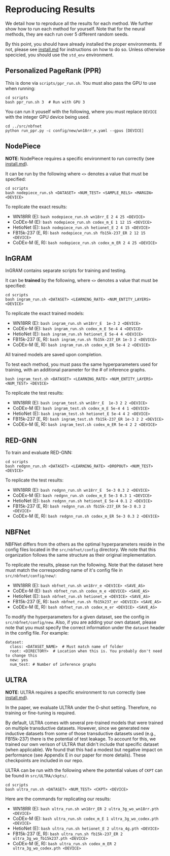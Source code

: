 # Reproducing Results

We detail how to reproduce all the results for each method. We further show how to run each method for yourself. Note that for the neural methods, they are each run over 5 different random seeds.

By this point, you should have already installed the proper environments. If not, please see [install.md](./install.md) for instructions on how to do so. Unless otherwise specicied, you should use the `std_env` environment.


## Personalized PageRank (PPR)

This is done via `scripts/ppr_run.sh`. You must also pass the GPU to use when running:
```
cd scripts
bash ppr_run.sh 3  # Run with GPU 3
```

You can run it youself with the following, where you must replace `DEVICE` with the integer GPU device being used.
```
cd ../src/nbfnet
python run_ppr.py -c config/new/wn18rr_e.yaml --gpus [DEVICE]
```

## NodePiece

**NOTE**: NodePiece requires a specific environment to run correctly (see [install.md](./install.md)).

It can be run by the following where `<>` denotes a value that must be specified:
```
cd scripts
bash nodepiece_run.sh <DATASET> <NUM_TEST> <SAMPLE_RELS> <MARGIN> <DEVICE>
```

To replicate the exact results:
- WN18RR (E): `bash nodepiece_run.sh wn18rr_E 2 4 25 <DEVICE>`
- CoDEx-M (E): `bash nodepiece_run.sh codex_m_E 1 12 15 <DEVICE>`
- HetioNet (E): `bash nodepiece_run.sh hetionet_E 2 4 15 <DEVICE>`
- FB15k-237 (E, R): `bash nodepiece_run.sh fb15k-237_ER 2 12 15 <DEVICE>`
- CoDEx-M (E, R): `bash nodepiece_run.sh codex_m_ER 2 4 25 <DEVICE>`


## InGRAM

InGRAM contains separate scripts for training and testing.

It can be **trained** by the following, where `<>` denotes a value that must be specified:
```
cd scripts
bash ingram_run.sh <DATASET> <LEARNING_RATE> <NUM_ENTITY_LAYERS> <DEVICE>
```

To replicate the exact trained models:
- WN18RR (E): `bash ingram_run.sh wn18rr_E  1e-3 2 <DEVICE>`
- CoDEx-M (E): `bash ingram_run.sh codex_m_E 5e-4 4 <DEVICE>`
- HetioNet (E): `bash ingram_run.sh hetionet_E 5e-4 4 <DEVICE>`
- FB15k-237 (E, R): `bash ingram_run.sh fb15k-237_ER 1e-3 2 <DEVICE>`
- CoDEx-M (E, R): `bash ingram_run.sh codex_m_ER 5e-4 2 <DEVICE>`

All trained models are saved upon completion.

To test each method, you must pass the same hyperparameters used for training, with an additional parameter for the \# of inference graphs.
```
bash ingram_test.sh <DATASET> <LEARNING_RATE> <NUM_ENTITY_LAYERS> <NUM_TEST> <DEVICE>
```

To replicate the test results:
- WN18RR (E): `bash ingram_test.sh wn18rr_E  1e-3 2 2 <DEVICE>`
- CoDEx-M (E): `bash ingram_test.sh codex_m_E 5e-4 4 1 <DEVICE>`
- HetioNet (E): `bash ingram_test.sh hetionet_E 5e-4 4 2 <DEVICE>`
- FB15k-237 (E, R): `bash ingram_test.sh fb15k-237_ER 1e-3 2 2 <DEVICE>`
- CoDEx-M (E, R): `bash ingram_test.sh codex_m_ER 5e-4 2 2 <DEVICE>`


## RED-GNN

To train and evaluate RED-GNN:
```
cd scripts
bash redgnn_run.sh <DATASET> <LEARNING_RATE> <DROPOUT> <NUM_TEST> <DEVICE>
```

To replicate the test results:
- WN18RR (E): `bash redgnn_run.sh wn18rr_E  5e-3 0.3 2 <DEVICE>`
- CoDEx-M (E): `bash redgnn_run.sh codex_m_E 5e-3 0.3 1 <DEVICE>`
- HetioNet (E): `bash redgnn_run.sh hetionet_E 5e-4 0.1 2 <DEVICE>`
- FB15k-237 (E, R): `bash redgnn_run.sh fb15k-237_ER 5e-3 0.3 2 <DEVICE>`
- CoDEx-M (E, R): `bash redgnn_run.sh codex_m_ER 5e-3 0.3 2 <DEVICE>`

## NBFNet

NBFNet differs from the others as the optimal hyperparameters reside in the config files located in the `src/nbfnet/config` directory. We note that this organization follows the same structure as their original implementation. 

To replicate the results, please run the following. Note that the dataset here must match the corresponding name of it's config file in `src/nbfnet/config/new/`:
- WN18RR (E): `bash nbfnet_run.sh wn18rr_e <DEVICE> <SAVE_AS>`
- CoDEx-M (E): `bash nbfnet_run.sh codex_m_e <DEVICE> <SAVE_AS>`
- HetioNet (E): `bash nbfnet_run.sh hetionet_e <DEVICE> <SAVE_AS>`
- FB15k-237 (E, R): `bash nbfnet_run.sh fb15k237_er <DEVICE> <SAVE_AS>`
- CoDEx-M (E, R): `bash nbfnet_run.sh codex_m_er <DEVICE> <SAVE_AS>`

To modify the hyperparameters for a given dataset, see the config in `src/nbfnet/config/new`. Also, if you are adding your own dataset, please note that you must specify the correct information under the `dataset` header in the config file. For example:
```
dataset:
  class: <DATASET_NAME>  # Must match name of folder
  root: <DIRECTORY>  # Location when this is. You probably don't need to change this
  new: yes
  num_test: # Number of inference graphs
```

## ULTRA

**NOTE**: ULTRA requires a specific environment to run correctly (see [install.md](./install.md)).

In the paper, we evaluate ULTRA under the 0-shot setting. Therefore, no training or fine-tuning is required. 

By default, ULTRA comes with several pre-trained models that were trained on multiple transductive datasets. However, since we generated new inductive datasets from some of those transductive datasets used (e.g., FB15k-237) there is the potential of test leakage. To account for this, we trained our own verison of ULTRA that didn't include that specific dataset (when applicable). We found that this had a modest but negative impact on performance (see Appendix E in our paper for more details). These checkpoints are included in our repo.

ULTRA can be run with the following where the potential values of `CKPT` can be found in `src/ULTRA/ckpts/`.
```
cd scripts
bash ultra_run.sh <DATASET> <NUM_TEST> <CKPT> <DEVICE>
```

Here are the commands for replicating our results:
- WN18RR (E): `bash ultra_run.sh wn18rr_ER 2 ultra_3g_wo_wn18rr.pth <DEVICE>`
- CoDEx-M (E): `bash ultra_run.sh codex_m_E 1 ultra_3g_wo_codex.pth <DEVICE>`
- HetioNet (E): `bash ultra_run.sh hetionet_E 2 ultra_4g.pth <DEVICE>`
- FB15k-237 (E, R): `bash ultra_run.sh fb15k-237_ER 2 ultra_3g_wo_fb15k237.pth <DEVICE>`
- CoDEx-M (E, R): `bash ultra_run.sh codex_m_ER 2 ultra_3g_wo_codex.pth <DEVICE>`